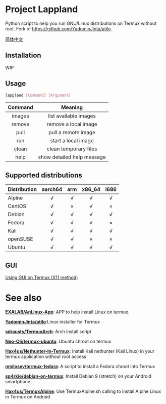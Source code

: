 # Project Lappland
Python script to help you run GNU/Linux distributions on Termux without root.
Fork of https://github.com/YadominJinta/atilo.

[简体中文](https://github.com/YadominJinta/atilo/blob/master/CN/README_CN.md)

## Installation

WIP

## Usage

``` bash
lappland [Command] [Argument]
```

|Command|Meaning                   |
|:-----:|:------------------------:|
|images |list available images     |
|remove |remove a local image      |
|pull   |pull a remote image       |
|run    |start a local image       |
|clean  |clean temporary files     |
|help   |show detailed help message|

## Supported distributions

| Distribution  | aarch64 |  arm  | x86_64 | i686  |
| ------------- | :-----: | :---: | :----: | :---: |
| Alpine        |    √    |   √   |   √    |   √   |
| CentOS        |    √    |   ×   |   √    |   ×   |
| Debian        |    √    |   √   |   √    |   √   |
| Fedora        |    √    |   √   |   √    |   ×   |
| Kali          |    √    |   √   |   √    |   √   |
| openSUSE      |    √    |   √   |   ×    |   ×   |
| Ubuntu        |    √    |   √   |   √    |   √   |

## GUI

[Using GUI on Termux (X11 method)](https://ivonblog.com/en-us/posts/termux-x11/)

# See also

**[EXALAB/AnLinux-App](https://github.com/EXALAB/AnLinux-App)**: APP to help install Linux on termux.

**[YadominJinta/atilo](https://github.com/YadominJinta/atilo/)**:Linux installer for Termux<br>

**[sdrausty/TermuxArch](https://github.com/sdrausty/TermuxArch)**: Arch install script

**[Neo-Oli/termux-ubuntu](https://github.com/Neo-Oli/termux-ubuntu)**: Ubuntu chroot on termux

**[Hax4us/Nethunter-In-Termux](https://github.com/Hax4us/Nethunter-In-Termux)**: Install Kali nethunter (Kali Linux) in your termux application without root access

**[nmilosev/termux-fedora](https://github.com/nmilosev/termux-fedora)**: A script to install a Fedora chroot into Termux

**[sp4rkie/debian-on-termux](https://github.com/sp4rkie/debian-on-termux)**: Install Debian 9 (stretch) on your Android smartphone

**[Hax4us/TermuxAlpine](https://github.com/Hax4us/TermuxAlpine)**: Use TermuxAlpine.sh calling to install Alpine Linux in Termux on Android
